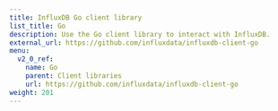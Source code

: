 ```yaml
---
title: InfluxDB Go client library
list_title: Go
description: Use the Go client library to interact with InfluxDB.
external_url: https://github.com/influxdata/influxdb-client-go
menu:
  v2_0_ref:
    name: Go
    parent: Client libraries
    url: https://github.com/influxdata/influxdb-client-go
weight: 201
---
```

